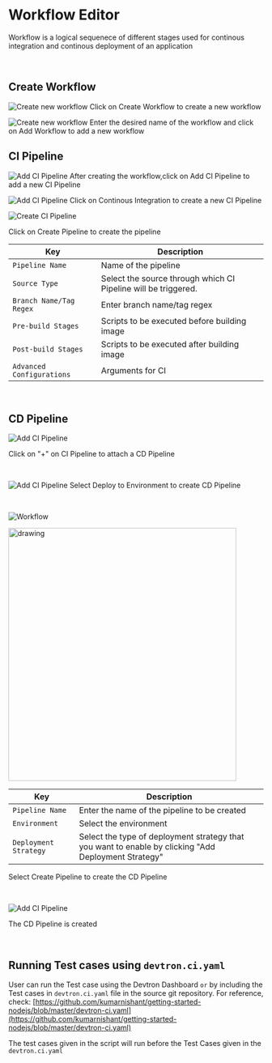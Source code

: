 # Workflow Editor
Workflow is a logical sequenece of different stages used for continous integration and continous deployment of an application
<br />

<br />

## Create Workflow

![Create new workflow](/workflow-editor.PNG "Create new workflow")
Click on Create Workflow to create a new workflow
<br />

![Create new workflow](/workflow-editor1.PNG "Create new workflow")
Enter the desired name of the workflow and click on Add Workflow to add a new workflow
<br />

## CI Pipeline

![Add CI Pipeline](/workflow-editor2.PNG "Add CI Pipeline")
After creating the workflow,click on Add CI Pipeline to add a new CI Pipeline
<br />

![Add CI Pipeline](/add_pipeline.jpg "Add CI Pipeline")
Click on Continous Integration to create a new CI Pipeline

![Create CI Pipeline](/create_pipeline.jpg "Create CI Pipeline")

Click on Create Pipeline to create the  pipeline

Key | Description
-----|-----
`Pipeline Name` | Name of the pipeline
`Source Type` | Select the source through which CI Pipeline will be triggered.
`Branch Name/Tag Regex` | Enter branch name/tag regex
`Pre-build Stages` | Scripts to be executed before building image
`Post-build Stages` |  Scripts to be executed after building image
`Advanced Configurations` | Arguments for CI

<br />

## CD Pipeline

![Add CI Pipeline](/workflow-editor5.PNG "Add CI Pipeline")

Click on "+" on CI Pipeline to attach a CD Pipeline

<br />

![Add CI Pipeline](/workflow-editor6.PNG "Add CI Pipeline")
Select Deploy to Environment to create CD Pipeline


<br />

![Workflow](/workflow-editor8-resize.PNG)

<img src="/workflow-editor8.PNG" alt="drawing" width="450" height="500"/>

Key | Description
----|----
`Pipeline Name` | Enter the name of the pipeline to be created
`Environment` | Select the environment
`Deployment Strategy` | Select the type of deployment strategy that  you want to enable by clicking "Add Deployment Strategy"


Select Create Pipeline to create the CD Pipeline

<br />

![Add CI Pipeline](/workflow-editor9.PNG "Add CI Pipeline")

The CD Pipeline is created

<br />


## Running Test cases using `devtron.ci.yaml`

User can run the Test case using the Devtron Dashboard `or` by including the Test cases in `devtron.ci.yaml` file in the source git repository. For reference, check: [https://github.com/kumarnishant/getting-started-nodejs/blob/master/devtron-ci.yaml](https://github.com/kumarnishant/getting-started-nodejs/blob/master/devtron-ci.yaml)

The test cases given in the script will run before the Test Cases given in the  `devtron.ci.yaml`



